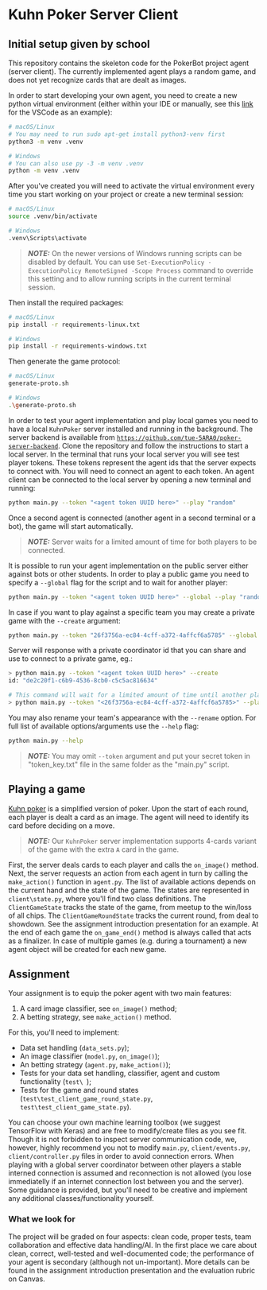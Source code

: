 # Kuhn Poker Server Client

## Initial setup given by school

This repository contains the skeleton code for the PokerBot project agent (server client). The currently implemented agent plays a random game,
and does not yet recognize cards that are dealt as images.

In order to start developing your own agent, you need to create a new python virtual environment (either within your IDE or manually, see this [link](https://code.visualstudio.com/docs/python/environments#_create-a-virtual-environment) for the VSCode as an example):

```bash
# macOS/Linux
# You may need to run sudo apt-get install python3-venv first
python3 -m venv .venv

# Windows
# You can also use py -3 -m venv .venv
python -m venv .venv
```

After you've created you will need to activate the virtual environment every time you start working on your project or create a new terminal session:

```bash
# macOS/Linux
source .venv/bin/activate

# Windows
.venv\Scripts\activate
```

> **_NOTE:_** On the newer versions of Windows running scripts can be disabled by default. You can use `Set-ExecutionPolicy -ExecutionPolicy RemoteSigned -Scope Process` command to override this setting and to allow running scripts in the current terminal session.

Then install the required packages:

```bash
# macOS/Linux
pip install -r requirements-linux.txt

# Windows
pip install -r requirements-windows.txt
```

Then generate the game protocol: 

```bash
# macOS/Linux
generate-proto.sh

# Windows
.\generate-proto.sh
```

In order to test your agent implementation and play local games you need to have a local `KuhnPoker` server installed and running in the background. The server backend is available from
[`https://github.com/tue-5ARA0/poker-server-backend`](https://github.com/tue-5ARA0/poker-server-backend). Clone the repository and follow the instructions to start a local server.
In the terminal that runs your local server you will see test player tokens. These tokens represent the agent ids that the server
expects to connect with. You will need to connect an agent to each token. An agent client can be connected to the local server
by opening a new terminal and running:

```bash
python main.py --token "<agent token UUID here>" --play "random"
```

Once a second agent is connected (another agent in a second terminal or a bot), the game will start automatically.

> **_NOTE:_** Server waits for a limited amount of time for both players to be connected.

It is possible to run your agent implementation on the public server either against bots or other students. In order to play a public game you need to specify a `--global` flag for the script and to wait for another player:

```bash
python main.py --token "<agent token UUID here>" --global --play "random"
```

In case if you want to play against a specific team you may create a private game with the `--create` argument:

```bash
python main.py --token "26f3756a-ec84-4cff-a372-4affcf6a5785" --global --create
```

Server will response with a private coordinator id that you can share and use to connect to a private game, eg.:

```bash
> python main.py --token "<agent token UUID here>" --create
id: "de2c20f1-c6b9-4536-8cb0-c5c5ac816634"

# This command will wait for a limited amount of time until another player is connected
> python main.py --token "<26f3756a-ec84-4cff-a372-4affcf6a5785>" --play "a25ed6e6-e836-4ff8-a8b0-3a942bd412a2"
```

You may also rename your team's appearance with the `--rename` option. For full list of available options/arguments use the `--help` flag:

```bash
python main.py --help
```

> **_NOTE:_** You may omit `--token` argument and put your secret token in "token_key.txt" file in the same 
> folder as the "main.py" script. 

## Playing a game

[Kuhn poker](https://en.wikipedia.org/wiki/Kuhn_poker) is a simplified version of poker. Upon the start of each round, 
each player is dealt a card as an image. The agent will need to identify its card before deciding on a move. 

> **_NOTE:_**  Our `KuhnPoker` server implementation supports 4-cards variant of the game with the extra `A` card in the game.

First, the server deals cards to each player and calls the `on_image()` method. Next, the server requests an action from each agent in turn by calling the `make_action()` function in `agent.py`. The list of available actions depends
on the current hand and the state of the game. The states are represented in `client\state.py`, where you'll find two class definitions.
The `ClientGameState` tracks the state of the game, from meetup to the win/loss of all chips. The `ClientGameRoundState` tracks
the current round, from deal to showdown. See the assignment introduction presentation for an example. At the end of each game the `on_game_end()` method is always called that acts as a finalizer. In case of multiple games (e.g. during a tournament) a new agent object will be created for each new game.

## Assignment

Your assignment is to equip the poker agent with two main features:

1. A card image classifier, see `on_image()` method;
2. A betting strategy, see `make_action()` method.

For this, you'll need to implement:

- Data set handling (`data_sets.py`);
- An image classifier (`model.py`, `on_image()`);
- An betting strategy (`agent.py`, `make_action()`);
- Tests for your data set handling, classifier, agent and custom functionality (`test\ `);
- Tests for the game and round states (`test\test_client_game_round_state.py`, `test\test_client_game_state.py`).

You can choose your own machine learning toolbox (we suggest TensorFlow with Keras) and are free to modify/create 
files as you see fit. Though it is not forbidden to inspect server communication code, we, however, highly recommend you not to modify `main.py`, `client/events.py`, `client/controller.py` files in order to avoid connection errors. When playing with a global server coordinator between other players a stable interned connection is assumed and reconnection is not allowed (you lose immediatelly if an internet connection lost between you and the server). Some guidance is provided, but you'll need to be creative and implement any additional 
classes/functionality yourself.

### What we look for

The project will be graded on four aspects: clean code, proper tests, team collaboration and effective data handling/AI. 
In the first place we care about clean, correct, well-tested and well-documented code; the performance of your agent is
secondary (although not un-important). More details can be found in the assignment introduction presentation and the
evaluation rubric on Canvas.
